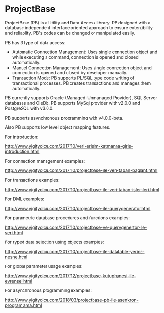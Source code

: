 # ProjectBase

ProjectBase (PB) is a Utility and Data Access library. PB designed with a database independent interface oriented approach to ensure extentibility and reliablity. PB's codes can be changed or manipulated easily.

PB has 3 type of data access: 

* Automatic Connection Management: Uses single connection object and while executing a command, connection is opened and closed automatically.
* Manuel Connection Management: Uses single connection object and connection is opened and closed by developer manually.
* Transaction Mode: PB supports PL/SQL type code writing of transactional processes. PB creates transactions and manages them automatically.

PB currently supports Oracle (Managed-Unmanaged Provider), SQL Server databases and OleDb. PB supports MySql provider with v2.0.0 and PostgreSQL with v3.0.0.

PB supports asynchronous programming with v4.0.0-beta.

Also PB supports low level object mapping features.

For introduction:

http://www.yigityolcu.com/2017/10/veri-erisim-katmanna-giris-introduction.html

For connection management examples:

http://www.yigityolcu.com/2017/10/projectbase-ile-veri-taban-baglant.html

For transactions examples:

http://www.yigityolcu.com/2017/10/projectbase-ile-veri-taban-islemleri.html

For DML examples:

http://www.yigityolcu.com/2017/10/projectbase-ile-querygenerator.html

For parametric database procedures and functions examples:

http://www.yigityolcu.com/2017/10/projectbase-ve-querygenertor-ile-veri.html

For typed data selection using objects examples:

http://www.yigityolcu.com/2017/10/projectbase-ile-datatable-yerine-nesne.html

For global parameter usage examples:

http://www.yigityolcu.com/2017/12/projectbase-kutuphanesi-ile-evrensel.html

For asynchronous programming examples:

http://www.yigityolcu.com/2018/03/projectbase-pb-ile-asenkron-programlama.html


